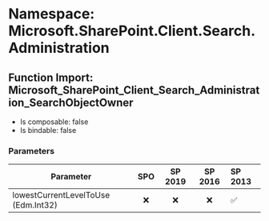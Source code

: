 # Namespace: Microsoft.SharePoint.Client.Search.Administration

## Function Import: Microsoft_SharePoint_Client_Search_Administration_SearchObjectOwner

- Is composable: false
- Is bindable: false

### Parameters

Parameter | SPO | SP 2019 | SP 2016 | SP 2013
----------|:---:|:-------:|:-------:|:-------
lowestCurrentLevelToUse (Edm.Int32) | ❌ | ❌ | ❌ | ✅